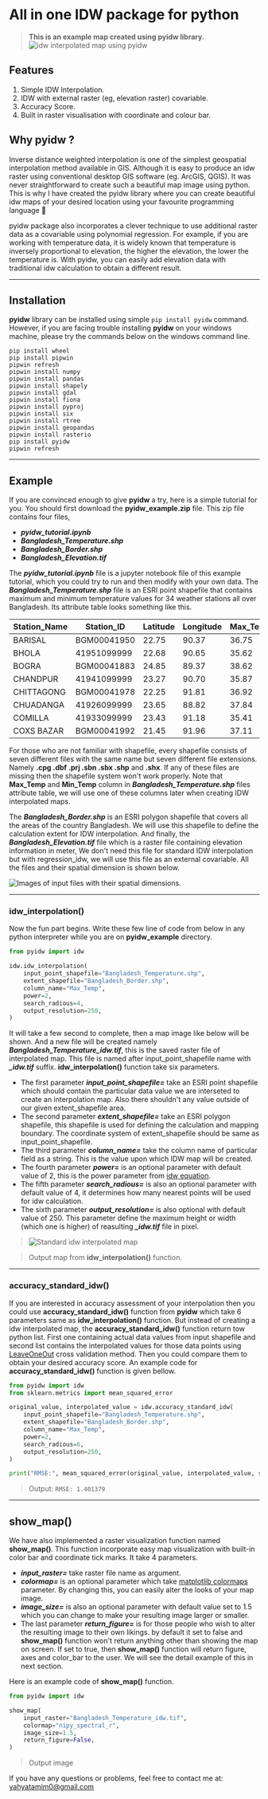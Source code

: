 # All in one IDW package for python
> **This is an example map created using pyidw library.**
> ![idw interpolated map using pyidw](https://github.com/yahyatamim/pyidw/blob/master/images/output_map.png?raw=true)

## Features
 1. Simple IDW Interpolation.
 2. IDW with external raster (eg, elevation raster) covariable.
 3. Accuracy Score.
 4. Built in raster visualisation with coordinate and colour bar.

## Why pyidw ?

Inverse distance weighted interpolation is one of the simplest geospatial interpolation method available in GIS. Although it is easy to produce an idw raster using conventional desktop GIS software (eg. ArcGIS, QGIS). It was never straightforward to create such a beautiful map image using python. This is why I have created the pyidw library where you can create beautiful idw maps of your desired location using your favourite programming language 🐍

pyidw package also incorporates a clever technique to use additional raster data as a covariable using polynomial regression. For example, if you are working with temperature data, it is widely known that temperature is inversely proportional to elevation, the higher the elevation, the lower the temperature is. With pyidw, you can easily add elevation data with traditional idw calculation to obtain a different result.

---

## Installation
**pyidw** library can be installed using simple `pip install pyidw` command. However, if you are facing trouble installing **pyidw** on your windows machine, please try the commands below on the windows command line. 

    pip install wheel
    pip install pipwin
    pipwin refresh
    pipwin install numpy
    pipwin install pandas
    pipwin install shapely
    pipwin install gdal
    pipwin install fiona
    pipwin install pyproj
    pipwin install six
    pipwin install rtree
    pipwin install geopandas
    pipwin install rasterio
    pip install pyidw
    pipwin refresh

---
## Example
If you are convinced enough to give **pyidw** a try, here is a simple tutorial for you. You should first download the **pyidw_example.zip** file. This zip file contains four files, 
- ***pyidw_tutorial.ipynb***
- ***Bangladesh_Temperature.shp***
- ***Bangladesh_Border.shp***
- ***Bangladesh_Elevation.tif***

The ***pyidw_tutorial.ipynb*** file is a jupyter notebook file of this example tutorial, which you could try to run and then modify with your own data. The ***Bangladesh_Temperature.shp***  file is an ESRI point shapefile that contains maximum and minimum temperature values for 34 weather stations all over Bangladesh. Its attribute table looks something like this.

|Station\_Name|Station\_ID|Latitude|Longitude|Max\_Temp|Min\_Temp|
|-------------|-----------|--------|---------|---------|---------|
|BARISAL      |BGM00041950|22.75   |90.37    |36.75    |9.60     |
|BHOLA        |41951099999|22.68   |90.65    |35.62    |10.19    |
|BOGRA        |BGM00041883|24.85   |89.37    |38.62    |8.29     |
|CHANDPUR     |41941099999|23.27   |90.70    |35.87    |11.28    |
|CHITTAGONG   |BGM00041978|22.25   |91.81    |36.92    |11.24    |
|CHUADANGA    |41926099999|23.65   |88.82    |37.84    |8.59     |
|COMILLA      |41933099999|23.43   |91.18    |35.41    |10.35    |
|COXS BAZAR   |BGM00041992|21.45   |91.96    |37.11    |11.51    |

For those who are not familiar with shapefile, every shapefile consists of seven different files with the same name but seven different file extensions. Namely **.cpg .dbf .prj .sbn .sbx .shp** and **.shx**. If any of these files are missing then the shapefile system won't work properly. Note that **Max_Temp** and **Min_Temp** column in ***Bangladesh_Temperature.shp***  files attribute table, we will use one of these columns later when creating IDW interpolated maps.

The ***Bangladesh_Border.shp*** is an ESRI polygon shapefile that covers all the areas of the country Bangladesh. We will use this shapefile to define the calculation extent for IDW interpolation. And finally, the ***Bangladesh_Elevation.tif*** file which is a raster file containing elevation information in meter, We don't need this file for standard IDW interpolation but with regression_idw, we will use this file as an external covariable. All the files and their spatial dimension is shown below.

![Images of input files with their spatial dimensions.](https://github.com/yahyatamim/pyidw/raw/master/images/point_extent_elevation.png)

---
### idw_interpolation()
Now the fun part begins. Write these few line of code from below in any python interpreter while you are on **pyidw_example** directory.
```python
from pyidw import idw

idw.idw_interpolation(
    input_point_shapefile="Bangladesh_Temperature.shp",
    extent_shapefile="Bangladesh_Border.shp",
    column_name="Max_Temp",
    power=2,
    search_radious=4,
    output_resolution=250,
)
```
It will take a few second to complete, then a map image like below will be shown. And a new file will be created namely ***Bangladesh_Temperature_idw.tif***, this is the saved raster file of interpolated map. This file is named after input_point_shapefile name with ***\_idw.tif*** suffix. **idw_interpolation()** function take six parameters. 

- The first parameter ***input_point_shapefile=*** take an ESRI point shapefile which should contain the particular data value we are interseted to create an interpolation map. Also there shouldn't any value outside of our given extent_shapefile area. 
- The second parameter ***extent_shapefile=*** take an ESRI polygon shapefile, this shapefile is used for defining the calculation and mapping boundary. The coordinate system of extent_shapefile should be same as input_point_shapefile.
- The third parameter ***column_name=*** take the column name of particular field as a string. This is the value upon which IDW map will be created.
- The fourth parameter ***power=*** is an optional parameter with default value of 2, this is the power parameter from [idw equation](https://en.wikipedia.org/wiki/Inverse_distance_weighting#:~:text=A%20general%20form,the%20power%20parameter.).
- The fifth parameter ***search_radious=*** is also an optional parameter with default value of 4, it determines how many nearest points will be used for idw calculation.
- The sixth parameter ***output_resolution=*** is also optional with default value of 250. This parameter define the maximum height or width (which one is higher) of reasulting ***\_idw.tif*** file in pixel.
>   ![Standard idw interpolated map](https://github.com/yahyatamim/pyidw/raw/master/images/standard_idw_interpolated_map.png)

> Output map  from **idw_interpolation()** function. 
---
### accuracy_standard_idw()
If you are interested in accuracy assessment of your interpolation then you could use **accuracy_standard_idw()** function from **pyidw** which take 6 parameters same as **idw_interpolation()** function. But instead of creating a idw interpolated map, the **accuracy_standard_idw()** function return tow python list. First one containing actual data values from input shapefile and second list contains the interpolated values for those data points using [LeaveOneOut](https://scikit-learn.org/stable/modules/generated/sklearn.model_selection.LeaveOneOut.html#sklearn.model_selection.LeaveOneOut) cross validation method. Then you could compare them to obtain your desired accuracy score. An example code for **accuracy_standard_idw()** function is given bellow.
 
```python
from pyidw import idw
from sklearn.metrics import mean_squared_error

original_value, interpolated_value = idw.accuracy_standard_idw(
    input_point_shapefile="Bangladesh_Temperature.shp",
    extent_shapefile="Bangladesh_Border.shp",
    column_name="Max_Temp",
    power=2,
    search_radious=6,
    output_resolution=250,
)

print("RMSE:", mean_squared_error(original_value, interpolated_value, squared=False))
```
> Output: `RMSE: 1.401379`
---
## show_map()
We have also implemented a raster visualization function named **show_map()**. This function incorporate easy map visualization with built-in color bar and coordinate tick marks. It take 4 parameters.

 - ***input_raster=***  take raster file name as argument. 
 - ***colormap=*** is an optional parameter which take [matplotlib colormaps](https://matplotlib.org/stable/tutorials/colors/colormaps.html)  parameter. By changing this, you can easily alter the looks of your map image. 
 - ***image_size=*** is also an optional parameter with default value set to 1.5 which you can change to make your resulting image larger or smaller.
 - The last parameter ***return_figure=*** is for those people who wish to alter the resulting image to their own likings. by default it set to false and **show_map()** function won't return anything other than showing the map on screen. If set to true, then **show_map()** function will return figure, axes and color_bar to the user. We will see the detail example of this in next section.

Here is an example code of **show_map()** function.
```python
from pyidw import idw

show_map(
    input_raster="Bangladesh_Temperature_idw.tif",
    colormap="nipy_spectral_r",
    image_size=1.5,
    return_figure=False,
)
```
>Output image 


If you have any questions or problems, feel free to contact me at: yahyatamim0@gmail.com
